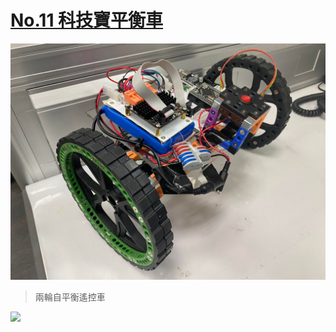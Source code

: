 # [No.11 科技寶平衡車](https://github.com/KUBOT-Robot/FAFABOT/tree/FAFABOT-No.11)

<img src="https://github.com/KUBOT-Robot/FAFABOT/blob/resource/FAFABOT-No11/110.jpg" width="700">

>兩輪自平衡遙控車

<img src="https://github.com/KUBOT-Robot/FAFABOT/blob/resource/FAFABOT-No1/111.gif" width="700">
